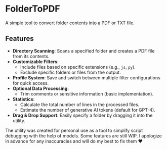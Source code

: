 ﻿# FolderToPDF  

A simple tool to convert folder contents into a PDF or TXT file.  

## Features  

- **Directory Scanning**: Scans a specified folder and creates a PDF file from its contents.  
- **Customizable Filters**:  
  - Include files based on specific extensions (e.g., `js`, `py`).  
  - Exclude specific folders or files from the output.  
- **Profile System**: Save and switch between multiple filter configurations for quick access.  
- **Optional Data Processing**:  
  - Trim comments or sensitive information (basic implementation).  
- **Statistics**:  
  - Calculate the total number of lines in the processed files.  
  - Estimate the number of generative AI tokens (default for GPT-4).  
- **Drag & Drop Support**: Easily specify a folder by dragging it into the utility. 

The utility was created for personal use as a tool to simplify script debugging with the help of models.
Some features are still WIP. I apologize in advance for any inaccuracies and will do my best to fix them ❤️